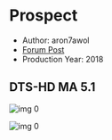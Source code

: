 # Prospect

* Author: aron7awol
* [Forum Post](https://www.avsforum.com/threads/bass-eq-for-filtered-movies.2995212/post-57937872)
* Production Year: 2018

## DTS-HD MA 5.1

![img 0](https://i.imgur.com/Q6sTJKH.jpg)

![img 0](https://i.imgur.com/BkWXqbU.jpg)

